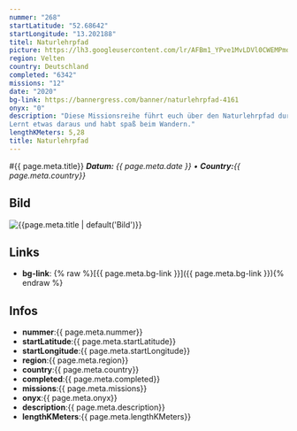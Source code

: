 ```yaml
---
nummer: "268"
startLatitude: "52.68642"
startLongitude: "13.202188"
titel: Naturlehrpfad
picture: https://lh3.googleusercontent.com/lr/AFBm1_YPve1MvLDVl0CWEMPmoKI8dHhyslJspAJaz6Roq_O8IlAwPz7DKHUC-bGG_reZlnYKIkV6ck01XtEX_Qk4OTB0JBY9waJPU-gbDFeTcDeQoABZGlhO5_85Olvv11-SbrF7BdJ1q3ltUwr2hWKwB5lJRRz4saFqsZa33-uTEbSWToVFk59-k54HNbqB9LtfUzOpJH7RBuxeOSdggvuXK8KkUDfiiEpnWN9cVqKh6uUiJbqUiMHf4RhsOdhxZ514_Ys7QKaLSfhTm78lcVZHIK7uECwZrcGRNLfpeMDmb35KE_I52nKhcpM1EeIZWOE8-sI7kFGFEyjNgtipPYYxHFFU0ocHsX03u51usEEmHt8G5rtPhDNk2SqxPGglsLXBkHKG1Gi7ytZAN8eCxsTCBKjmwtT_YIDmH9tqJM6aCCXwuBrdf6PbJcpg9fpPk2LHkVdzzV2Y34wEQAExvoWi2BDj4Xqa2hzy1F4H4kEwu9UQT_oZQF9BAGy1gSkq1Sa8pUO21KHTapCU4MCSdX5_vTWXZ0P4Ob8DdK6lbmJ5mMzNR6Sxx9Jw6vhajUx3CiLjghiirtPY3CnzF1uIYWqX_C7Qvx_94dKSi3hG58Pa29T0zWSC_WrnXGIJJHvoaHzFIbTMT9U2JZfoJEdDT5jKy0zHjdLe5M3KyE6MGtzGDuBD2omuz-G2v806m46OoXKKN32TofYjoO67WFdX9c_1P0XWDJBHgh5BCNzHG4lkzjhKLjiMXAfJqvSm0toUlkTItCzTkcHEU9ZSXtoM3Z6St4qtfBGCg4XUvyJMfdrujCHSVM678N0oI_7U4euy3Q-ED2AZPzNCyx9y6ts728xkFYyuqcHIjyg
region: Velten
country: Deutschland
completed: "6342"
missions: "12"
date: "2020"
bg-link: https://bannergress.com/banner/naturlehrpfad-4161
onyx: "0"
description: "Diese Missionsreihe führt euch über den Naturlehrpfad durch beschauliche Wälder und Wiesen zu Interessanten Versteckten Orten.
Lernt etwas daraus und habt spaß beim Wandern."
lengthKMeters: 5,28
title: Naturlehrpfad
---
```


#{{ page.meta.title}}
_**Datum:** {{ page.meta.date }} • **Country:**{{ page.meta.country}}_

## Bild
![{{page.meta.title | default('Bild')}}]({{page.meta.picture}})

## Links
- **bg-link**: {% raw %}[{{ page.meta.bg-link }}]({{ page.meta.bg-link }}){% endraw %}

## Infos
- **nummer**:{{ page.meta.nummer}}
- **startLatitude**:{{ page.meta.startLatitude}}
- **startLongitude**:{{ page.meta.startLongitude}}
- **region**:{{ page.meta.region}}
- **country**:{{ page.meta.country}}
- **completed**:{{ page.meta.completed}}
- **missions**:{{ page.meta.missions}}
- **onyx**:{{ page.meta.onyx}}
- **description**:{{ page.meta.description}}
- **lengthKMeters**:{{ page.meta.lengthKMeters}}

